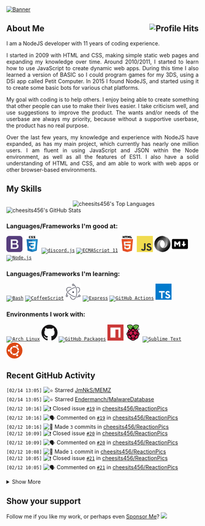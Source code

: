 [![Banner][banner-img]][banner-link]

<h2>About Me <img align="right" alt="Profile Hits" src="https://komarev.com/ghpvc/?username=cheesits456&style=flat-square"></h2>

<p align="justify">I am a NodeJS developer with 11 years of coding experience.</p>

<p align="justify">I started in 2009 with HTML and CSS, making simple static web pages and expanding my knowledge over time. Around 2010/2011, I started to learn how to use JavaScript to create dynamic web apps. During this time I also learned a version of BASIC so I could program games for my 3DS, using a DSi app called Petit Computer. In 2015 I found NodeJS, and started using it to create some basic bots for various chat platforms.</p>

<p align="justify">My goal with coding is to help others. I enjoy being able to create something that other people can use to make their lives easier. I take criticism well, and use suggestions to improve the product. The wants and/or needs of the userbase are always my priority, because without a supportive userbase, the product has no real purpose.</p>

<p align="justify">Over the last few years, my knowledge and experience with NodeJS have expanded, as has my main project, which currently has nearly one million users. I am fluent in using JavaScript and JSON within the Node environment, as well as all the features of ES11. I also have a solid understanding of HTML and CSS, and am able to work with web apps or other browser-based environments.</p>

## My Skills

<img src="https://cheesits456-readme-stats.vercel.app/api/top-langs?username=cheesits456&layout=compact&card_width=275" alt="cheesits456's Top Languages" align="right" width="330">

![cheesits456's GitHub Stats][github-stats-img]

### Languages/Frameworks I'm good at:

<code><a href="https://getbootstrap.com"><img alt="Bootstrap" title="Bootstrap" src="https://raw.githubusercontent.com/github/explore/80688e429a7d4ef2fca1e82350fe8e3517d3494d/topics/bootstrap/bootstrap.png" height="42"></a></code>
<code><a href="https://www.w3.org/Style/CSS/Overview.en.html"><img alt="CSS 3" title="CSS 3" src="https://raw.githubusercontent.com/github/explore/80688e429a7d4ef2fca1e82350fe8e3517d3494d/topics/css/css.png" height="42"></a></code>
<code><a href="https://discord.js.org"><img alt="discord.js" title="discord.js" src="https://avatars0.githubusercontent.com/u/26492485" height="42"></a></code>
<code><a href="https://en.wikipedia.org/wiki/ECMAScript"><img alt="ECMAScript 11" title="ECMAScript 11" src="https://github.com/cheesits456/cheesits456/raw/master/icons/ecmascript.png" height="42"></a></code>
<code><a href="https://en.wikipedia.org/wiki/HTML"><img alt="HTML 5" title="HTML 5" src="https://raw.githubusercontent.com/github/explore/80688e429a7d4ef2fca1e82350fe8e3517d3494d/topics/html/html.png" height="42"></a></code>
<code><a href="https://developer.mozilla.org/en-US/docs/Web/JavaScript"><img alt="JavaScript" title="JavaScript" src="https://raw.githubusercontent.com/github/explore/80688e429a7d4ef2fca1e82350fe8e3517d3494d/topics/javascript/javascript.png" height="42"></a></code>
<code><a href="http://www.json.org"><img alt="JSON" title="JSON" src="https://raw.githubusercontent.com/github/explore/80688e429a7d4ef2fca1e82350fe8e3517d3494d/topics/json/json.png" height="42"></a></code>
<code><a href="https://daringfireball.net/projects/markdown"><img alt="Markdown" title="Markdown" src="https://raw.githubusercontent.com/github/explore/80688e429a7d4ef2fca1e82350fe8e3517d3494d/topics/markdown/markdown.png" height="42"></a></code>
<code><a href="https://nodejs.org/en/"><img alt="Node.js" title="Node.js" src="https://github.com/cheesits456/cheesits456/raw/master/icons/node.png" height="42"></a></code>

### Languages/Frameworks I'm learning:

<code><a href="https://www.gnu.org/software/bash"><img alt="Bash" title="Bash" src="https://github.com/cheesits456/cheesits456/raw/master/icons/bash.png" height="42"></a></code>
<code><a href="http://coffeescript.org/"><img alt="CoffeeScript" title="CoffeeScript" src="https://github.com/cheesits456/cheesits456/raw/master/icons/coffeescript.png" height="42"></a></code>
<code><a href="https://www.electronjs.org/"><img alt="Electron" title="Electron" src="https://raw.githubusercontent.com/github/explore/80688e429a7d4ef2fca1e82350fe8e3517d3494d/topics/electron/electron.png" height="42"></a></code>
<code><a href="https://expressjs.com"><img alt="Express" title="Express" src="https://github.com/cheesits456/cheesits456/raw/master/icons/express.png" height="42"></a></code>
<code><a href="https://github.com/features/actions"><img alt="GitHub Actions" title="GitHub Actions" src="https://avatars0.githubusercontent.com/u/44036562" height="42"></a></code>
<code><a href="https://www.typescriptlang.org"><img alt="TypeScript" title="TypeScript" src="https://raw.githubusercontent.com/github/explore/80688e429a7d4ef2fca1e82350fe8e3517d3494d/topics/typescript/typescript.png" height="42"></a></code>

### Environments I work with:

<code><a href="https://www.archlinux.org/"><img alt="Arch Linux" title="Arch Linux" src="https://github.com/cheesits456/cheesits456/raw/master/icons/arch.png" height="42"></a></code>
<code><a href="https://github.com/"><img alt="GitHub" title="GitHub" src="https://raw.githubusercontent.com/github/explore/78df643247d429f6cc873026c0622819ad797942/topics/github/github.png" height="42"></a></code>
<code><a href="https://github.com/features/packages"><img alt="GitHub Packages" title="GitHub Packages" src="https://github.com/cheesits456/cheesits456/raw/master/icons/packages.png" height="42"></a></code>
<code><a href="https://www.npmjs.com"><img alt="NPM" title="NPM" src="https://raw.githubusercontent.com/github/explore/80688e429a7d4ef2fca1e82350fe8e3517d3494d/topics/npm/npm.png" height="42"></a></code>
<code><a href="https://www.raspberrypi.org"><img alt="Raspberry Pi" title="Raspberry Pi" src="https://raw.githubusercontent.com/github/explore/80688e429a7d4ef2fca1e82350fe8e3517d3494d/topics/raspberry-pi/raspberry-pi.png" height="42"></a></code>
<code><a href="https://www.sublimetext.com/"><img alt="Sublime Text" title="Sublime Text" src="https://avatars1.githubusercontent.com/u/684879?s=200&v=4" height="42"></a></code>
<code><a href="https://ubuntu.com/"><img alt="Ubuntu" title="Ubuntu" src="https://raw.githubusercontent.com/github/explore/80688e429a7d4ef2fca1e82350fe8e3517d3494d/topics/ubuntu/ubuntu.png" height="42"></a></code>

## Recent GitHub Activity

<!--START_SECTION:activity-->
`[02/14 13:05]` <img alt="⭐" src="https://github.com/cheesits456/github-activity-readme/raw/master/icons/star.png" align="top" height="18"> Starred [JmNkS/MEMZ](https://github.com/JmNkS/MEMZ)  
`[02/14 13:05]` <img alt="⭐" src="https://github.com/cheesits456/github-activity-readme/raw/master/icons/star.png" align="top" height="18"> Starred [Endermanch/MalwareDatabase](https://github.com/Endermanch/MalwareDatabase)  
`[02/12 10:16]` <img alt="❗️" src="https://github.com/cheesits456/github-activity-readme/raw/master/icons/issue.png" align="top" height="18"> Closed issue [`#19`](https://github.com//cheesits456/ReactionPics/issues/19 'add a "thank" image') in [cheesits456/ReactionPics](https://github.com/cheesits456/ReactionPics)  
`[02/12 10:16]` <img alt="🗣" src="https://github.com/cheesits456/github-activity-readme/raw/master/icons/comment.png" align="top" height="18"> Commented on [`#19`](https://github.com//cheesits456/ReactionPics/issues/19 'add a "thank" image') in [cheesits456/ReactionPics](https://github.com/cheesits456/ReactionPics)  
`[02/12 10:16]` <img alt="📝" src="https://github.com/cheesits456/github-activity-readme/raw/master/icons/commit.png" align="top" height="18"> Made `3` commits in [cheesits456/ReactionPics](https://github.com/cheesits456/ReactionPics)  
`[02/12 10:09]` <img alt="❗️" src="https://github.com/cheesits456/github-activity-readme/raw/master/icons/issue.png" align="top" height="18"> Closed issue [`#20`](https://github.com//cheesits456/ReactionPics/issues/20 'add "shh" image') in [cheesits456/ReactionPics](https://github.com/cheesits456/ReactionPics)  
`[02/12 10:09]` <img alt="🗣" src="https://github.com/cheesits456/github-activity-readme/raw/master/icons/comment.png" align="top" height="18"> Commented on [`#20`](https://github.com//cheesits456/ReactionPics/issues/20 'add "shh" image') in [cheesits456/ReactionPics](https://github.com/cheesits456/ReactionPics)  
`[02/12 10:08]` <img alt="📝" src="https://github.com/cheesits456/github-activity-readme/raw/master/icons/commit.png" align="top" height="18"> Made `1` commit in [cheesits456/ReactionPics](https://github.com/cheesits456/ReactionPics)  
`[02/12 10:05]` <img alt="❗️" src="https://github.com/cheesits456/github-activity-readme/raw/master/icons/issue.png" align="top" height="18"> Closed issue [`#21`](https://github.com//cheesits456/ReactionPics/issues/21 'Add "woah" image') in [cheesits456/ReactionPics](https://github.com/cheesits456/ReactionPics)  
`[02/12 10:05]` <img alt="🗣" src="https://github.com/cheesits456/github-activity-readme/raw/master/icons/comment.png" align="top" height="18"> Commented on [`#21`](https://github.com//cheesits456/ReactionPics/issues/21 'Add "woah" image') in [cheesits456/ReactionPics](https://github.com/cheesits456/ReactionPics)  

<details><summary>Show More</summary>

`[02/12 10:02]` <img alt="📝" src="https://github.com/cheesits456/github-activity-readme/raw/master/icons/commit.png" align="top" height="18"> Made `3` commits in [cheesits456/ReactionPics](https://github.com/cheesits456/ReactionPics)  
`[02/12 09:41]` <img alt="❗️" src="https://github.com/cheesits456/github-activity-readme/raw/master/icons/issue.png" align="top" height="18"> Opened issue [`#21`](https://github.com//cheesits456/ReactionPics/issues/21 'Add "woah" image') in [cheesits456/ReactionPics](https://github.com/cheesits456/ReactionPics)  
`[02/12 08:28]` <img alt="📝" src="https://github.com/cheesits456/github-activity-readme/raw/master/icons/commit.png" align="top" height="18"> Made `2` commits in [HaileyBot/captcha-generator](https://github.com/HaileyBot/captcha-generator)  
`[02/12 08:28]` <img alt="🎉" src="https://github.com/cheesits456/github-activity-readme/raw/master/icons/merge.png" align="top" height="18"> Merged PR [`#15`](https://github.com//HaileyBot/captcha-generator/pull/15 'Bump mocha from 8.2.1 to 8.3.0') in [HaileyBot/captcha-generator](https://github.com/HaileyBot/captcha-generator)  
`[02/12 08:07]` <img alt="📝" src="https://github.com/cheesits456/github-activity-readme/raw/master/icons/commit.png" align="top" height="18"> Made `2` commits in [HaileyBot/captcha-generator](https://github.com/HaileyBot/captcha-generator)  
`[02/12 08:07]` <img alt="🎉" src="https://github.com/cheesits456/github-activity-readme/raw/master/icons/merge.png" align="top" height="18"> Merged PR [`#14`](https://github.com//HaileyBot/captcha-generator/pull/14 'Bump @types/node from 14.14.25 to 14.14.26') in [HaileyBot/captcha-generator](https://github.com/HaileyBot/captcha-generator)  
`[02/11 08:45]` <img alt="📝" src="https://github.com/cheesits456/github-activity-readme/raw/master/icons/commit.png" align="top" height="18"> Made `2` commits in [HaileyBot/captcha-generator](https://github.com/HaileyBot/captcha-generator)  
`[02/11 08:45]` <img alt="🎉" src="https://github.com/cheesits456/github-activity-readme/raw/master/icons/merge.png" align="top" height="18"> Merged PR [`#13`](https://github.com//HaileyBot/captcha-generator/pull/13 'Bump typescript from 4.1.4 to 4.1.5') in [HaileyBot/captcha-generator](https://github.com/HaileyBot/captcha-generator)  
`[02/10 19:33]` <img alt="📝" src="https://github.com/cheesits456/github-activity-readme/raw/master/icons/commit.png" align="top" height="18"> Made `2` commits in [HaileyBot/captcha-generator](https://github.com/HaileyBot/captcha-generator)  
`[02/10 19:33]` <img alt="🎉" src="https://github.com/cheesits456/github-activity-readme/raw/master/icons/merge.png" align="top" height="18"> Merged PR [`#12`](https://github.com//HaileyBot/captcha-generator/pull/12 'Bump typescript from 4.1.3 to 4.1.4') in [HaileyBot/captcha-generator](https://github.com/HaileyBot/captcha-generator)  
`[02/06 03:00]` <img alt="📝" src="https://github.com/cheesits456/github-activity-readme/raw/master/icons/commit.png" align="top" height="18"> Made `2` commits in [HaileyBot/captcha-generator](https://github.com/HaileyBot/captcha-generator)  
`[02/06 03:00]` <img alt="🎉" src="https://github.com/cheesits456/github-activity-readme/raw/master/icons/merge.png" align="top" height="18"> Merged PR [`#11`](https://github.com//HaileyBot/captcha-generator/pull/11 'Bump @types/node from 14.14.24 to 14.14.25') in [HaileyBot/captcha-generator](https://github.com/HaileyBot/captcha-generator)  
`[02/04 09:38]` <img alt="📝" src="https://github.com/cheesits456/github-activity-readme/raw/master/icons/commit.png" align="top" height="18"> Made `2` commits in [HaileyBot/captcha-generator](https://github.com/HaileyBot/captcha-generator)  
`[02/04 09:38]` <img alt="🎉" src="https://github.com/cheesits456/github-activity-readme/raw/master/icons/merge.png" align="top" height="18"> Merged PR [`#10`](https://github.com//HaileyBot/captcha-generator/pull/10 'Bump @types/node from 14.14.22 to 14.14.24') in [HaileyBot/captcha-generator](https://github.com/HaileyBot/captcha-generator)  
`[01/28 15:11]` <img alt="⭐" src="https://github.com/cheesits456/github-activity-readme/raw/master/icons/star.png" align="top" height="18"> Starred [lsdtolerancecalculator/lsdtolerancecalculator.github.io](https://github.com/lsdtolerancecalculator/lsdtolerancecalculator.github.io)  
`[01/28 12:39]` <img alt="📝" src="https://github.com/cheesits456/github-activity-readme/raw/master/icons/commit.png" align="top" height="18"> Made `2` commits in [cheesits456/cheesits456.github.io](https://github.com/cheesits456/cheesits456.github.io)  
`[01/28 02:10]` <img alt="📝" src="https://github.com/cheesits456/github-activity-readme/raw/master/icons/commit.png" align="top" height="18"> Made `1` commit in [cheesits456/ReactionPics](https://github.com/cheesits456/ReactionPics)  
`[01/27 01:04]` <img alt="❗️" src="https://github.com/cheesits456/github-activity-readme/raw/master/icons/issue.png" align="top" height="18"> Opened issue [`#20`](https://github.com//cheesits456/ReactionPics/issues/20 'add "shh" image') in [cheesits456/ReactionPics](https://github.com/cheesits456/ReactionPics)  
`[01/24 02:57]` <img alt="📝" src="https://github.com/cheesits456/github-activity-readme/raw/master/icons/commit.png" align="top" height="18"> Made `1` commit in [cheesits456/dot-files](https://github.com/cheesits456/dot-files)  
`[01/21 15:28]` <img alt="⭐" src="https://github.com/cheesits456/github-activity-readme/raw/master/icons/star.png" align="top" height="18"> Starred [SpheeresX/battery-health](https://github.com/SpheeresX/battery-health)  
`[01/20 08:20]` <img alt="❗️" src="https://github.com/cheesits456/github-activity-readme/raw/master/icons/issue.png" align="top" height="18"> Opened issue [`#19`](https://github.com//cheesits456/ReactionPics/issues/19 'add a "thank" image') in [cheesits456/ReactionPics](https://github.com/cheesits456/ReactionPics)  
`[01/20 06:50]` <img alt="📝" src="https://github.com/cheesits456/github-activity-readme/raw/master/icons/commit.png" align="top" height="18"> Made `2` commits in [HaileyBot/captcha-generator](https://github.com/HaileyBot/captcha-generator)  
`[01/20 06:50]` <img alt="🎉" src="https://github.com/cheesits456/github-activity-readme/raw/master/icons/merge.png" align="top" height="18"> Merged PR [`#9`](https://github.com//HaileyBot/captcha-generator/pull/9 'Bump @types/node from 14.14.21 to 14.14.22') in [HaileyBot/captcha-generator](https://github.com/HaileyBot/captcha-generator)  
`[01/17 17:59]` <img alt="📝" src="https://github.com/cheesits456/github-activity-readme/raw/master/icons/commit.png" align="top" height="18"> Made `3` commits in [Fat-Yeetus/PotatoStocks](https://github.com/Fat-Yeetus/PotatoStocks)  
`[01/16 02:07]` <img alt="🗣" src="https://github.com/cheesits456/github-activity-readme/raw/master/icons/comment.png" align="top" height="18"> Commented on [`0ddf931`](https://github.com/Fat-Yeetus/PotatoStocks/commit/0ddf931e8ae75f932b362f62c6d45b70ebfb4f30#commitcomment-46013035) in [Fat-Yeetus/PotatoStocks](https://github.com/Fat-Yeetus/PotatoStocks)  
`[01/16 02:06]` <img alt="🎉" src="https://github.com/cheesits456/github-activity-readme/raw/master/icons/merge.png" align="top" height="18"> Merged PR [`#1`](https://github.com//Fat-Yeetus/PotatoStocks/pull/1 'Create index.js') in [Fat-Yeetus/PotatoStocks](https://github.com/Fat-Yeetus/PotatoStocks)  
`[01/16 02:06]` <img alt="📝" src="https://github.com/cheesits456/github-activity-readme/raw/master/icons/commit.png" align="top" height="18"> Made `2` commits in [Fat-Yeetus/PotatoStocks](https://github.com/Fat-Yeetus/PotatoStocks)  
`[01/16 02:05]` <img alt="✅" src="https://github.com/cheesits456/github-activity-readme/raw/master/icons/pr-open.png" align="top" height="18"> Opened PR [`#1`](https://github.com//Fat-Yeetus/PotatoStocks/pull/1 'Create index.js') in [Fat-Yeetus/PotatoStocks](https://github.com/Fat-Yeetus/PotatoStocks)  
`[01/16 02:05]` <img alt="📝" src="https://github.com/cheesits456/github-activity-readme/raw/master/icons/commit.png" align="top" height="18"> Made `1` commit in [cheesits456/PotatoStocks](https://github.com/cheesits456/PotatoStocks)  
`[01/16 02:05]` <img alt="🍴" src="https://github.com/cheesits456/github-activity-readme/raw/master/icons/fork.png" align="top" height="18"> Forked [Fat-Yeetus/PotatoStocks](https://github.com/Fat-Yeetus/PotatoStocks) to [cheesits456/PotatoStocks](https://github.com/cheesits456/PotatoStocks)  
`[01/16 02:03]` <img alt="⭐" src="https://github.com/cheesits456/github-activity-readme/raw/master/icons/star.png" align="top" height="18"> Starred [Fat-Yeetus/PotatoStocks](https://github.com/Fat-Yeetus/PotatoStocks)  
`[01/15 07:57]` <img alt="📝" src="https://github.com/cheesits456/github-activity-readme/raw/master/icons/commit.png" align="top" height="18"> Made `2` commits in [HaileyBot/captcha-generator](https://github.com/HaileyBot/captcha-generator)  
`[01/15 07:57]` <img alt="🎉" src="https://github.com/cheesits456/github-activity-readme/raw/master/icons/merge.png" align="top" height="18"> Merged PR [`#8`](https://github.com//HaileyBot/captcha-generator/pull/8 'Bump @types/node from 14.14.20 to 14.14.21') in [HaileyBot/captcha-generator](https://github.com/HaileyBot/captcha-generator)  
`[01/06 11:38]` <img alt="🏷" src="https://github.com/cheesits456/github-activity-readme/raw/master/icons/release.png" align="top" height="18"> Released [`v1.6.1`](https://github.com/HaileyBot/captcha-generator/releases/tag/v1.6.1) in [HaileyBot/captcha-generator](https://github.com/HaileyBot/captcha-generator)  
`[01/06 11:38]` <img alt="📝" src="https://github.com/cheesits456/github-activity-readme/raw/master/icons/commit.png" align="top" height="18"> Made `2` commits in [HaileyBot/captcha-generator](https://github.com/HaileyBot/captcha-generator)  
`[01/06 11:35]` <img alt="🏷" src="https://github.com/cheesits456/github-activity-readme/raw/master/icons/release.png" align="top" height="18"> Released [`v1.6.0`](https://github.com/HaileyBot/captcha-generator/releases/tag/v1.6.0) in [HaileyBot/captcha-generator](https://github.com/HaileyBot/captcha-generator)  
`[01/06 11:34]` <img alt="📝" src="https://github.com/cheesits456/github-activity-readme/raw/master/icons/commit.png" align="top" height="18"> Made `2` commits in [HaileyBot/captcha-generator](https://github.com/HaileyBot/captcha-generator)  
`[01/06 07:38]` <img alt="⭐" src="https://github.com/cheesits456/github-activity-readme/raw/master/icons/star.png" align="top" height="18"> Starred [lowlighter/lowlighter](https://github.com/lowlighter/lowlighter)  
`[01/05 08:17]` <img alt="❌" src="https://github.com/cheesits456/github-activity-readme/raw/master/icons/delete.png" align="top" height="18"> Deleted `dependabot/npm_and_yarn/types/node-14.14.20` from [HaileyBot/captcha-generator](https://github.com/HaileyBot/captcha-generator)  
`[01/05 08:17]` <img alt="📝" src="https://github.com/cheesits456/github-activity-readme/raw/master/icons/commit.png" align="top" height="18"> Made `2` commits in [HaileyBot/captcha-generator](https://github.com/HaileyBot/captcha-generator)  
`[01/05 08:17]` <img alt="🎉" src="https://github.com/cheesits456/github-activity-readme/raw/master/icons/merge.png" align="top" height="18"> Merged PR [`#7`](https://github.com//HaileyBot/captcha-generator/pull/7 'Bump @types/node from 14.14.19 to 14.14.20') in [HaileyBot/captcha-generator](https://github.com/HaileyBot/captcha-generator)  
`[01/04 15:13]` <img alt="🗣" src="https://github.com/cheesits456/github-activity-readme/raw/master/icons/comment.png" align="top" height="18"> Commented on [`#13`](https://github.com//cheesits456/discord-ssh-bot/issues/13 'CD with bot') in [cheesits456/discord-ssh-bot](https://github.com/cheesits456/discord-ssh-bot)  
`[01/04 09:36]` <img alt="❌" src="https://github.com/cheesits456/github-activity-readme/raw/master/icons/delete.png" align="top" height="18"> Deleted `dependabot/npm_and_yarn/types/node-14.14.19` from [HaileyBot/captcha-generator](https://github.com/HaileyBot/captcha-generator)  
`[01/04 09:36]` <img alt="📝" src="https://github.com/cheesits456/github-activity-readme/raw/master/icons/commit.png" align="top" height="18"> Made `2` commits in [HaileyBot/captcha-generator](https://github.com/HaileyBot/captcha-generator)  
`[01/04 09:36]` <img alt="🎉" src="https://github.com/cheesits456/github-activity-readme/raw/master/icons/merge.png" align="top" height="18"> Merged PR [`#6`](https://github.com//HaileyBot/captcha-generator/pull/6 'Bump @types/node from 14.14.17 to 14.14.19') in [HaileyBot/captcha-generator](https://github.com/HaileyBot/captcha-generator)  
`[01/01 03:49]` <img alt="📝" src="https://github.com/cheesits456/github-activity-readme/raw/master/icons/commit.png" align="top" height="18"> Made `1` commit in [cheesits456/ReactionPics](https://github.com/cheesits456/ReactionPics)  
`[01/01 02:09]` <img alt="📝" src="https://github.com/cheesits456/github-activity-readme/raw/master/icons/commit.png" align="top" height="18"> Made `4` commits in <span title="Private Repo">`🔒SpheeresX/homophobe-ban-hammer`</span>  
`[12/31 20:52]` <img alt="⭐" src="https://github.com/cheesits456/github-activity-readme/raw/master/icons/star.png" align="top" height="18"> Starred <span title="Private Repo">`🔒SpheeresX/homophobe-ban-hammer`</span>  
`[12/31 19:44]` <img alt="❌" src="https://github.com/cheesits456/github-activity-readme/raw/master/icons/delete.png" align="top" height="18"> Deleted `dependabot/npm_and_yarn/types/node-14.14.17` from [HaileyBot/captcha-generator](https://github.com/HaileyBot/captcha-generator)  
`[12/31 19:44]` <img alt="📝" src="https://github.com/cheesits456/github-activity-readme/raw/master/icons/commit.png" align="top" height="18"> Made `2` commits in [HaileyBot/captcha-generator](https://github.com/HaileyBot/captcha-generator)  
`[12/31 19:44]` <img alt="🎉" src="https://github.com/cheesits456/github-activity-readme/raw/master/icons/merge.png" align="top" height="18"> Merged PR [`#5`](https://github.com//HaileyBot/captcha-generator/pull/5 'Bump @types/node from 14.14.16 to 14.14.17') in [HaileyBot/captcha-generator](https://github.com/HaileyBot/captcha-generator)  
`[12/30 23:49]` <img alt="📝" src="https://github.com/cheesits456/github-activity-readme/raw/master/icons/commit.png" align="top" height="18"> Made `3` commits in [cheesits456/cheesits456](https://github.com/cheesits456/cheesits456)  
`[12/30 23:32]` <img alt="⭐" src="https://github.com/cheesits456/github-activity-readme/raw/master/icons/star.png" align="top" height="18"> Starred [antonkomarev/github-profile-views-counter](https://github.com/antonkomarev/github-profile-views-counter)  
`[12/30 23:25]` <img alt="⭐" src="https://github.com/cheesits456/github-activity-readme/raw/master/icons/star.png" align="top" height="18"> Starred [Dinnerbone/scrapbucket](https://github.com/Dinnerbone/scrapbucket)  
`[12/30 13:39]` <img alt="⭐" src="https://github.com/cheesits456/github-activity-readme/raw/master/icons/star.png" align="top" height="18"> Starred [discord/focus-rings](https://github.com/discord/focus-rings)  
`[12/30 11:31]` <img alt="⭐" src="https://github.com/cheesits456/github-activity-readme/raw/master/icons/star.png" align="top" height="18"> Starred [starship/starship](https://github.com/starship/starship)  
`[12/30 05:13]` <img alt="📝" src="https://github.com/cheesits456/github-activity-readme/raw/master/icons/commit.png" align="top" height="18"> Made `1` commit in [HaileyBot/captcha-generator](https://github.com/HaileyBot/captcha-generator)  
`[12/30 05:12]` <img alt="📝" src="https://github.com/cheesits456/github-activity-readme/raw/master/icons/commit.png" align="top" height="18"> Made `1` commit in [HaileyBot/.github](https://github.com/HaileyBot/.github)  
`[12/30 03:13]` <img alt="🏷" src="https://github.com/cheesits456/github-activity-readme/raw/master/icons/release.png" align="top" height="18"> Released [`v1.5.1`](https://github.com/HaileyBot/captcha-generator/releases/tag/v1.5.1) in [HaileyBot/captcha-generator](https://github.com/HaileyBot/captcha-generator)  
`[12/30 03:13]` <img alt="📝" src="https://github.com/cheesits456/github-activity-readme/raw/master/icons/commit.png" align="top" height="18"> Made `1` commit in [HaileyBot/captcha-generator](https://github.com/HaileyBot/captcha-generator)  
`[12/30 02:44]` <img alt="📝" src="https://github.com/cheesits456/github-activity-readme/raw/master/icons/commit.png" align="top" height="18"> Made `3` commits in [cheesits456/archive.cheesits456.dev](https://github.com/cheesits456/archive.cheesits456.dev)  
`[12/29 13:21]` <img alt="📝" src="https://github.com/cheesits456/github-activity-readme/raw/master/icons/commit.png" align="top" height="18"> Made `23` commits in [HaileyBot/captcha-generator](https://github.com/HaileyBot/captcha-generator)  
`[12/29 10:13]` <img alt="🏷" src="https://github.com/cheesits456/github-activity-readme/raw/master/icons/release.png" align="top" height="18"> Released [`v1.5.0`](https://github.com/HaileyBot/captcha-generator/releases/tag/v1.5.0) in [HaileyBot/captcha-generator](https://github.com/HaileyBot/captcha-generator)  
`[12/29 10:11]` <img alt="📝" src="https://github.com/cheesits456/github-activity-readme/raw/master/icons/commit.png" align="top" height="18"> Made `4` commits in [HaileyBot/captcha-generator](https://github.com/HaileyBot/captcha-generator)  
`[12/29 09:38]` <img alt="📝" src="https://github.com/cheesits456/github-activity-readme/raw/master/icons/commit.png" align="top" height="18"> Made `1` commit in [cheesits456/ReactionPics](https://github.com/cheesits456/ReactionPics)  
`[12/29 05:45]` <img alt="🏷" src="https://github.com/cheesits456/github-activity-readme/raw/master/icons/release.png" align="top" height="18"> Released [`v1.4.3`](https://github.com/HaileyBot/captcha-generator/releases/tag/v1.4.3) in [HaileyBot/captcha-generator](https://github.com/HaileyBot/captcha-generator)  
`[12/29 05:44]` <img alt="📝" src="https://github.com/cheesits456/github-activity-readme/raw/master/icons/commit.png" align="top" height="18"> Made `7` commits in [HaileyBot/captcha-generator](https://github.com/HaileyBot/captcha-generator)  
`[12/28 22:18]` <img alt="⭐" src="https://github.com/cheesits456/github-activity-readme/raw/master/icons/star.png" align="top" height="18"> Starred [badges/shields](https://github.com/badges/shields)  
`[12/28 21:35]` <img alt="📝" src="https://github.com/cheesits456/github-activity-readme/raw/master/icons/commit.png" align="top" height="18"> Made `6` commits in [HaileyBot/captcha-generator](https://github.com/HaileyBot/captcha-generator)  
`[12/28 19:43]` <img alt="📝" src="https://github.com/cheesits456/github-activity-readme/raw/master/icons/commit.png" align="top" height="18"> Made `3` commits in [cheesits456/discord-ssh-bot](https://github.com/cheesits456/discord-ssh-bot)  
`[12/28 19:37]` <img alt="❌" src="https://github.com/cheesits456/github-activity-readme/raw/master/icons/delete.png" align="top" height="18"> Deleted `dependabot/npm_and_yarn/discord.js-12.5.1` from [cheesits456/discord-ssh-bot](https://github.com/cheesits456/discord-ssh-bot)  
`[12/28 19:37]` <img alt="📝" src="https://github.com/cheesits456/github-activity-readme/raw/master/icons/commit.png" align="top" height="18"> Made `2` commits in [cheesits456/discord-ssh-bot](https://github.com/cheesits456/discord-ssh-bot)  
`[12/28 19:37]` <img alt="🎉" src="https://github.com/cheesits456/github-activity-readme/raw/master/icons/merge.png" align="top" height="18"> Merged PR [`#11`](https://github.com//cheesits456/discord-ssh-bot/pull/11 'Bump discord.js from 12.2.0 to 12.5.1') in [cheesits456/discord-ssh-bot](https://github.com/cheesits456/discord-ssh-bot)  
`[12/28 19:35]` <img alt="❌" src="https://github.com/cheesits456/github-activity-readme/raw/master/icons/delete.png" align="top" height="18"> Deleted `dependabot/npm_and_yarn/semver-7.3.4` from [cheesits456/discord-ssh-bot](https://github.com/cheesits456/discord-ssh-bot)  
`[12/28 19:35]` <img alt="📝" src="https://github.com/cheesits456/github-activity-readme/raw/master/icons/commit.png" align="top" height="18"> Made `2` commits in [cheesits456/discord-ssh-bot](https://github.com/cheesits456/discord-ssh-bot)  
`[12/28 19:35]` <img alt="🎉" src="https://github.com/cheesits456/github-activity-readme/raw/master/icons/merge.png" align="top" height="18"> Merged PR [`#12`](https://github.com//cheesits456/discord-ssh-bot/pull/12 'Bump semver from 7.3.2 to 7.3.4') in [cheesits456/discord-ssh-bot](https://github.com/cheesits456/discord-ssh-bot)  
`[12/28 19:34]` <img alt="📝" src="https://github.com/cheesits456/github-activity-readme/raw/master/icons/commit.png" align="top" height="18"> Made `2` commits in [cheesits456/discord-ssh-bot](https://github.com/cheesits456/discord-ssh-bot)  
`[12/28 19:34]` <img alt="🎉" src="https://github.com/cheesits456/github-activity-readme/raw/master/icons/merge.png" align="top" height="18"> Merged PR [`#10`](https://github.com//cheesits456/discord-ssh-bot/pull/10 'Add license scan report and status') in [cheesits456/discord-ssh-bot](https://github.com/cheesits456/discord-ssh-bot)  
`[12/28 19:31]` <img alt="📝" src="https://github.com/cheesits456/github-activity-readme/raw/master/icons/commit.png" align="top" height="18"> Made `3` commits in [cheesits456/discord-ssh-bot](https://github.com/cheesits456/discord-ssh-bot)  
`[12/28 18:54]` <img alt="📝" src="https://github.com/cheesits456/github-activity-readme/raw/master/icons/commit.png" align="top" height="18"> Made `1` commit in [HaileyBot/captcha-generator](https://github.com/HaileyBot/captcha-generator)  
`[12/28 18:13]` <img alt="⭐" src="https://github.com/cheesits456/github-activity-readme/raw/master/icons/star.png" align="top" height="18"> Starred [addyosmani/critical](https://github.com/addyosmani/critical)  
`[12/28 17:08]` <img alt="📝" src="https://github.com/cheesits456/github-activity-readme/raw/master/icons/commit.png" align="top" height="18"> Made `1` commit in [HaileyBot/captcha-generator](https://github.com/HaileyBot/captcha-generator)  
`[12/28 16:54]` <img alt="🏷" src="https://github.com/cheesits456/github-activity-readme/raw/master/icons/release.png" align="top" height="18"> Released [`v1.4.2`](https://github.com/HaileyBot/captcha-generator/releases/tag/v1.4.2) in [HaileyBot/captcha-generator](https://github.com/HaileyBot/captcha-generator)  
`[12/28 16:53]` <img alt="📝" src="https://github.com/cheesits456/github-activity-readme/raw/master/icons/commit.png" align="top" height="18"> Made `3` commits in [HaileyBot/captcha-generator](https://github.com/HaileyBot/captcha-generator)  
`[12/28 16:35]` <img alt="🏷" src="https://github.com/cheesits456/github-activity-readme/raw/master/icons/release.png" align="top" height="18"> Released [`v1.4.1`](https://github.com/HaileyBot/captcha-generator/releases/tag/v1.4.1) in [HaileyBot/captcha-generator](https://github.com/HaileyBot/captcha-generator)  
`[12/28 16:34]` <img alt="📝" src="https://github.com/cheesits456/github-activity-readme/raw/master/icons/commit.png" align="top" height="18"> Made `3` commits in [HaileyBot/captcha-generator](https://github.com/HaileyBot/captcha-generator)  
`[12/28 16:29]` <img alt="🏷" src="https://github.com/cheesits456/github-activity-readme/raw/master/icons/release.png" align="top" height="18"> Released [`v1.4.0`](https://github.com/HaileyBot/captcha-generator/releases/tag/v1.4.0) in [HaileyBot/captcha-generator](https://github.com/HaileyBot/captcha-generator)  
`[12/28 16:29]` <img alt="📝" src="https://github.com/cheesits456/github-activity-readme/raw/master/icons/commit.png" align="top" height="18"> Made `1` commit in [HaileyBot/captcha-generator](https://github.com/HaileyBot/captcha-generator)  
`[12/28 16:27]` <img alt="⭐" src="https://github.com/cheesits456/github-activity-readme/raw/master/icons/star.png" align="top" height="18"> Starred [anmol098/waka-readme-stats](https://github.com/anmol098/waka-readme-stats)  
`[12/28 16:26]` <img alt="📝" src="https://github.com/cheesits456/github-activity-readme/raw/master/icons/commit.png" align="top" height="18"> Made `1` commit in [HaileyBot/captcha-generator](https://github.com/HaileyBot/captcha-generator)  
`[12/27 09:06]` <img alt="⭐" src="https://github.com/cheesits456/github-activity-readme/raw/master/icons/star.png" align="top" height="18"> Starred [IvanMathy/Boop](https://github.com/IvanMathy/Boop)  
`[12/27 07:45]` <img alt="⭐" src="https://github.com/cheesits456/github-activity-readme/raw/master/icons/star.png" align="top" height="18"> Starred [kspearrin/ff-password-exporter](https://github.com/kspearrin/ff-password-exporter)  
`[12/27 04:35]` <img alt="⭐" src="https://github.com/cheesits456/github-activity-readme/raw/master/icons/star.png" align="top" height="18"> Starred [wKovacs64/hibp](https://github.com/wKovacs64/hibp)  
`[12/27 04:18]` <img alt="⭐" src="https://github.com/cheesits456/github-activity-readme/raw/master/icons/star.png" align="top" height="18"> Starred [Lissy93/personal-security-checklist](https://github.com/Lissy93/personal-security-checklist)  
`[12/27 03:19]` <img alt="🏷" src="https://github.com/cheesits456/github-activity-readme/raw/master/icons/release.png" align="top" height="18"> Released [`v1.3.2`](https://github.com/HaileyBot/captcha-generator/releases/tag/v1.3.2) in [HaileyBot/captcha-generator](https://github.com/HaileyBot/captcha-generator)  
`[12/27 03:19]` <img alt="📝" src="https://github.com/cheesits456/github-activity-readme/raw/master/icons/commit.png" align="top" height="18"> Made `2` commits in [HaileyBot/captcha-generator](https://github.com/HaileyBot/captcha-generator)  
`[12/27 03:11]` <img alt="🏷" src="https://github.com/cheesits456/github-activity-readme/raw/master/icons/release.png" align="top" height="18"> Released [`v1.3.1`](https://github.com/HaileyBot/captcha-generator/releases/tag/v1.3.1) in [HaileyBot/captcha-generator](https://github.com/HaileyBot/captcha-generator)  
`[12/27 03:11]` <img alt="📝" src="https://github.com/cheesits456/github-activity-readme/raw/master/icons/commit.png" align="top" height="18"> Made `4` commits in [HaileyBot/captcha-generator](https://github.com/HaileyBot/captcha-generator)  
`[12/27 02:54]` <img alt="❌" src="https://github.com/cheesits456/github-activity-readme/raw/master/icons/delete.png" align="top" height="18"> Deleted `dependabot/npm_and_yarn/actions/core-1.2.6` from [cheesits456/github-activity-readme](https://github.com/cheesits456/github-activity-readme)  
`[12/27 02:54]` <img alt="📝" src="https://github.com/cheesits456/github-activity-readme/raw/master/icons/commit.png" align="top" height="18"> Made `2` commits in [cheesits456/github-activity-readme](https://github.com/cheesits456/github-activity-readme)  
`[12/27 02:54]` <img alt="🎉" src="https://github.com/cheesits456/github-activity-readme/raw/master/icons/merge.png" align="top" height="18"> Merged PR [`#2`](https://github.com//cheesits456/github-activity-readme/pull/2 'Bump @actions/core from 1.2.4 to 1.2.6') in [cheesits456/github-activity-readme](https://github.com/cheesits456/github-activity-readme)  
`[12/27 02:53]` <img alt="❌" src="https://github.com/cheesits456/github-activity-readme/raw/master/icons/delete.png" align="top" height="18"> Deleted `dependabot/npm_and_yarn/node-fetch-2.6.1` from [cheesits456/github-activity-readme](https://github.com/cheesits456/github-activity-readme)  
`[12/27 02:53]` <img alt="📝" src="https://github.com/cheesits456/github-activity-readme/raw/master/icons/commit.png" align="top" height="18"> Made `2` commits in [cheesits456/github-activity-readme](https://github.com/cheesits456/github-activity-readme)  
`[12/27 02:53]` <img alt="🎉" src="https://github.com/cheesits456/github-activity-readme/raw/master/icons/merge.png" align="top" height="18"> Merged PR [`#1`](https://github.com//cheesits456/github-activity-readme/pull/1 'Bump node-fetch from 2.6.0 to 2.6.1') in [cheesits456/github-activity-readme](https://github.com/cheesits456/github-activity-readme)  
`[12/25 19:05]` <img alt="❌" src="https://github.com/cheesits456/github-activity-readme/raw/master/icons/delete.png" align="top" height="18"> Deleted `dependabot/npm_and_yarn/electron-8.5.2` from <span title="Private Repo">`🔒cheesits456/BitJanitor`</span>  
`[12/25 19:05]` <img alt="📝" src="https://github.com/cheesits456/github-activity-readme/raw/master/icons/commit.png" align="top" height="18"> Made `2` commits in <span title="Private Repo">`🔒cheesits456/BitJanitor`</span>  
`[12/25 19:05]` <img alt="🎉" src="https://github.com/cheesits456/github-activity-readme/raw/master/icons/merge.png" align="top" height="18"> Merged PR `#4` in <span title="Private Repo">`🔒cheesits456/BitJanitor`</span>  
`[12/25 19:05]` <img alt="❌" src="https://github.com/cheesits456/github-activity-readme/raw/master/icons/delete.png" align="top" height="18"> Deleted `dependabot/npm_and_yarn/ini-1.3.8` from <span title="Private Repo">`🔒cheesits456/BitJanitor`</span>  
`[12/25 19:05]` <img alt="📝" src="https://github.com/cheesits456/github-activity-readme/raw/master/icons/commit.png" align="top" height="18"> Made `2` commits in <span title="Private Repo">`🔒cheesits456/BitJanitor`</span>  
`[12/25 19:05]` <img alt="🎉" src="https://github.com/cheesits456/github-activity-readme/raw/master/icons/merge.png" align="top" height="18"> Merged PR `#3` in <span title="Private Repo">`🔒cheesits456/BitJanitor`</span>  
`[12/25 19:05]` <img alt="❌" src="https://github.com/cheesits456/github-activity-readme/raw/master/icons/delete.png" align="top" height="18"> Deleted `dependabot/npm_and_yarn/lodash-4.17.20` from <span title="Private Repo">`🔒cheesits456/BitJanitor`</span>  
`[12/25 19:05]` <img alt="📝" src="https://github.com/cheesits456/github-activity-readme/raw/master/icons/commit.png" align="top" height="18"> Made `2` commits in <span title="Private Repo">`🔒cheesits456/BitJanitor`</span>  
`[12/25 19:05]` <img alt="🎉" src="https://github.com/cheesits456/github-activity-readme/raw/master/icons/merge.png" align="top" height="18"> Merged PR `#2` in <span title="Private Repo">`🔒cheesits456/BitJanitor`</span>  
`[12/25 19:04]` <img alt="❌" src="https://github.com/cheesits456/github-activity-readme/raw/master/icons/delete.png" align="top" height="18"> Deleted `dependabot/npm_and_yarn/systeminformation-4.31.1` from <span title="Private Repo">`🔒cheesits456/BitJanitor`</span>  
`[12/25 19:04]` <img alt="📝" src="https://github.com/cheesits456/github-activity-readme/raw/master/icons/commit.png" align="top" height="18"> Made `2` commits in <span title="Private Repo">`🔒cheesits456/BitJanitor`</span>  
`[12/25 19:04]` <img alt="🎉" src="https://github.com/cheesits456/github-activity-readme/raw/master/icons/merge.png" align="top" height="18"> Merged PR `#1` in <span title="Private Repo">`🔒cheesits456/BitJanitor`</span>  
`[12/25 18:50]` <img alt="🏷" src="https://github.com/cheesits456/github-activity-readme/raw/master/icons/release.png" align="top" height="18"> Released [`v1.1.1`](https://github.com/HaileyBot/language-detector/releases/tag/v1.1.1) in [HaileyBot/language-detector](https://github.com/HaileyBot/language-detector)  
`[12/25 18:50]` <img alt="📝" src="https://github.com/cheesits456/github-activity-readme/raw/master/icons/commit.png" align="top" height="18"> Made `2` commits in [HaileyBot/language-detector](https://github.com/HaileyBot/language-detector)  
`[12/25 18:48]` <img alt="🗣" src="https://github.com/cheesits456/github-activity-readme/raw/master/icons/comment.png" align="top" height="18"> Commented on [`#4`](https://github.com//HaileyBot/captcha-generator/issues/4 'Resizing The Captcha\'s Image') in [HaileyBot/captcha-generator](https://github.com/HaileyBot/captcha-generator)  
`[12/25 04:38]` <img alt="📝" src="https://github.com/cheesits456/github-activity-readme/raw/master/icons/commit.png" align="top" height="18"> Made `1` commit in [HaileyBot/captcha-generator](https://github.com/HaileyBot/captcha-generator)  
`[12/24 20:13]` <img alt="🏷" src="https://github.com/cheesits456/github-activity-readme/raw/master/icons/release.png" align="top" height="18"> Released [`v1.3.0`](https://github.com/HaileyBot/captcha-generator/releases/tag/v1.3.0) in [HaileyBot/captcha-generator](https://github.com/HaileyBot/captcha-generator)  
`[12/24 20:10]` <img alt="📝" src="https://github.com/cheesits456/github-activity-readme/raw/master/icons/commit.png" align="top" height="18"> Made `5` commits in [HaileyBot/captcha-generator](https://github.com/HaileyBot/captcha-generator)  
`[12/24 06:15]` <img alt="📝" src="https://github.com/cheesits456/github-activity-readme/raw/master/icons/commit.png" align="top" height="18"> Made `6` commits in [cheesits456/ReactionPics](https://github.com/cheesits456/ReactionPics)  
`[12/23 13:10]` <img alt="📝" src="https://github.com/cheesits456/github-activity-readme/raw/master/icons/commit.png" align="top" height="18"> Made `1` commit in [cheesits456/cheesits456.github.io](https://github.com/cheesits456/cheesits456.github.io)  
`[12/23 08:42]` <img alt="⭐" src="https://github.com/cheesits456/github-activity-readme/raw/master/icons/star.png" align="top" height="18"> Starred [AnarchyLinux/installer](https://github.com/AnarchyLinux/installer)  
`[12/23 02:21]` <img alt="📝" src="https://github.com/cheesits456/github-activity-readme/raw/master/icons/commit.png" align="top" height="18"> Made `2` commits in [cheesits456/ReactionPics](https://github.com/cheesits456/ReactionPics)  
`[12/23 00:34]` <img alt="⭐" src="https://github.com/cheesits456/github-activity-readme/raw/master/icons/star.png" align="top" height="18"> Starred [Frogging-Family/nvidia-all](https://github.com/Frogging-Family/nvidia-all)  
`[12/23 00:23]` <img alt="⭐" src="https://github.com/cheesits456/github-activity-readme/raw/master/icons/star.png" align="top" height="18"> Starred [zen-kernel/zen-kernel](https://github.com/zen-kernel/zen-kernel)  
`[12/22 21:47]` <img alt="📝" src="https://github.com/cheesits456/github-activity-readme/raw/master/icons/commit.png" align="top" height="18"> Made `2` commits in [HaileyBot/language-detector](https://github.com/HaileyBot/language-detector)  
`[12/22 21:47]` <img alt="🎉" src="https://github.com/cheesits456/github-activity-readme/raw/master/icons/merge.png" align="top" height="18"> Merged PR [`#4`](https://github.com//HaileyBot/language-detector/pull/4 'hold up you hadnt add yes as english word?') in [HaileyBot/language-detector](https://github.com/HaileyBot/language-detector)  
`[12/22 21:47]` <img alt="🔍" src="https://github.com/cheesits456/github-activity-readme/raw/master/icons/review.png" align="top" height="18"> Reviewed [`#4`](https://github.com//HaileyBot/language-detector/pull/4 'hold up you hadnt add yes as english word?') in [HaileyBot/language-detector](https://github.com/HaileyBot/language-detector)  
`[12/21 17:59]` <img alt="📝" src="https://github.com/cheesits456/github-activity-readme/raw/master/icons/commit.png" align="top" height="18"> Made `1` commit in [cheesits456/ReactionPics](https://github.com/cheesits456/ReactionPics)  
`[12/21 15:12]` <img alt="⭐" src="https://github.com/cheesits456/github-activity-readme/raw/master/icons/star.png" align="top" height="18"> Starred [vinceliuice/Orchis-theme](https://github.com/vinceliuice/Orchis-theme)  
`[12/20 18:13]` <img alt="❗️" src="https://github.com/cheesits456/github-activity-readme/raw/master/icons/issue.png" align="top" height="18"> Closed issue [`#9`](https://github.com//cheesits456/discord-ssh-bot/issues/9 'Can´t read property') in [cheesits456/discord-ssh-bot](https://github.com/cheesits456/discord-ssh-bot)  
`[12/20 18:13]` <img alt="🗣" src="https://github.com/cheesits456/github-activity-readme/raw/master/icons/comment.png" align="top" height="18"> Commented on [`#9`](https://github.com//cheesits456/discord-ssh-bot/issues/9 'Can´t read property') in [cheesits456/discord-ssh-bot](https://github.com/cheesits456/discord-ssh-bot)  
`[12/20 18:12]` <img alt="❗️" src="https://github.com/cheesits456/github-activity-readme/raw/master/icons/issue.png" align="top" height="18"> Closed issue [`#8`](https://github.com//cheesits456/discord-ssh-bot/issues/8 'Error on running') in [cheesits456/discord-ssh-bot](https://github.com/cheesits456/discord-ssh-bot)  
`[12/20 18:12]` <img alt="🗣" src="https://github.com/cheesits456/github-activity-readme/raw/master/icons/comment.png" align="top" height="18"> Commented on [`#8`](https://github.com//cheesits456/discord-ssh-bot/issues/8 'Error on running') in [cheesits456/discord-ssh-bot](https://github.com/cheesits456/discord-ssh-bot)  
`[12/20 18:10]` <img alt="❗️" src="https://github.com/cheesits456/github-activity-readme/raw/master/icons/issue.png" align="top" height="18"> Closed issue [`#7`](https://github.com//cheesits456/discord-ssh-bot/issues/7 'Throws error on running ') in [cheesits456/discord-ssh-bot](https://github.com/cheesits456/discord-ssh-bot)  
`[12/20 18:10]` <img alt="🗣" src="https://github.com/cheesits456/github-activity-readme/raw/master/icons/comment.png" align="top" height="18"> Commented on [`#7`](https://github.com//cheesits456/discord-ssh-bot/issues/7 'Throws error on running ') in [cheesits456/discord-ssh-bot](https://github.com/cheesits456/discord-ssh-bot)  
`[12/20 18:09]` <img alt="🗣" src="https://github.com/cheesits456/github-activity-readme/raw/master/icons/comment.png" align="top" height="18"> Commented on [`#7`](https://github.com//cheesits456/discord-ssh-bot/issues/7 'Throws error on running ') in [cheesits456/discord-ssh-bot](https://github.com/cheesits456/discord-ssh-bot)  
`[12/20 16:59]` <img alt="📝" src="https://github.com/cheesits456/github-activity-readme/raw/master/icons/commit.png" align="top" height="18"> Made `2` commits in [cheesits456/discord-ssh-bot](https://github.com/cheesits456/discord-ssh-bot)  
`[12/20 12:49]` <img alt="⭐" src="https://github.com/cheesits456/github-activity-readme/raw/master/icons/star.png" align="top" height="18"> Starred [oguzhaninan/Stacer](https://github.com/oguzhaninan/Stacer)  
`[12/19 19:27]` <img alt="⭐" src="https://github.com/cheesits456/github-activity-readme/raw/master/icons/star.png" align="top" height="18"> Starred [p-e-w/argos](https://github.com/p-e-w/argos)  
`[12/19 18:48]` <img alt="🗣" src="https://github.com/cheesits456/github-activity-readme/raw/master/icons/comment.png" align="top" height="18"> Commented on [`#2`](https://github.com//jiqing112/Gnome-Global-AppMenu/issues/2 'Gnome 3') in [jiqing112/Gnome-Global-AppMenu](https://github.com/jiqing112/Gnome-Global-AppMenu)  
`[12/19 16:03]` <img alt="⭐" src="https://github.com/cheesits456/github-activity-readme/raw/master/icons/star.png" align="top" height="18"> Starred [rtlewis88/rtl88-Themes](https://github.com/rtlewis88/rtl88-Themes)  
`[12/19 15:37]` <img alt="⭐" src="https://github.com/cheesits456/github-activity-readme/raw/master/icons/star.png" align="top" height="18"> Starred [Macintosh98/Neon-Original-gtk](https://github.com/Macintosh98/Neon-Original-gtk)  
`[12/19 14:56]` <img alt="📝" src="https://github.com/cheesits456/github-activity-readme/raw/master/icons/commit.png" align="top" height="18"> Made `1` commit in [cheesits456/rgb-linux](https://github.com/cheesits456/rgb-linux)  
`[12/19 10:53]` <img alt="⭐" src="https://github.com/cheesits456/github-activity-readme/raw/master/icons/star.png" align="top" height="18"> Starred [trekhleb/javascript-algorithms](https://github.com/trekhleb/javascript-algorithms)  
`[12/19 10:20]` <img alt="⭐" src="https://github.com/cheesits456/github-activity-readme/raw/master/icons/star.png" align="top" height="18"> Starred [carbon-app/carbon](https://github.com/carbon-app/carbon)  
`[12/19 10:18]` <img alt="⭐" src="https://github.com/cheesits456/github-activity-readme/raw/master/icons/star.png" align="top" height="18"> Starred [Androz2091/discord-temp-channels](https://github.com/Androz2091/discord-temp-channels)  
`[12/19 10:13]` <img alt="⭐" src="https://github.com/cheesits456/github-activity-readme/raw/master/icons/star.png" align="top" height="18"> Starred [lorencerri/quick.db](https://github.com/lorencerri/quick.db)  
`[12/19 10:08]` <img alt="⭐" src="https://github.com/cheesits456/github-activity-readme/raw/master/icons/star.png" align="top" height="18"> Starred [npm/cli](https://github.com/npm/cli)  
`[12/19 03:42]` <img alt="⭐" src="https://github.com/cheesits456/github-activity-readme/raw/master/icons/star.png" align="top" height="18"> Starred [cheesits456/WebGL-Fluid-Simulation](https://github.com/cheesits456/WebGL-Fluid-Simulation)  
`[12/19 03:41]` <img alt="⭐" src="https://github.com/cheesits456/github-activity-readme/raw/master/icons/star.png" align="top" height="18"> Starred [cheesits456/rgb-linux](https://github.com/cheesits456/rgb-linux)  
`[12/19 03:31]` <img alt="📝" src="https://github.com/cheesits456/github-activity-readme/raw/master/icons/commit.png" align="top" height="18"> Made `2` commits in [HaileyBot/haileybot.github.io](https://github.com/HaileyBot/haileybot.github.io)  
`[12/19 03:28]` <img alt="📝" src="https://github.com/cheesits456/github-activity-readme/raw/master/icons/commit.png" align="top" height="18"> Made `3` commits in [cheesits456/rgb-linux](https://github.com/cheesits456/rgb-linux)  
`[12/19 03:16]` <img alt="📂" src="https://github.com/cheesits456/github-activity-readme/raw/master/icons/create-branch.png" align="top" height="18"> Created branch [`main`](https://github.com/cheesits456/rgb-linux/tree/main) in [cheesits456/rgb-linux](https://github.com/cheesits456/rgb-linux)  
`[12/19 03:15]` <img alt="➕" src="https://github.com/cheesits456/github-activity-readme/raw/master/icons/create-repo.png" align="top" height="18"> Created repository [cheesits456/rgb-linux](https://github.com/cheesits456/rgb-linux)  
`[12/14 04:58]` <img alt="🏷" src="https://github.com/cheesits456/github-activity-readme/raw/master/icons/release.png" align="top" height="18"> Released [`v1.1.0`](https://github.com/HaileyBot/language-detector/releases/tag/v1.1.0) in [HaileyBot/language-detector](https://github.com/HaileyBot/language-detector)  
`[12/14 04:57]` <img alt="📝" src="https://github.com/cheesits456/github-activity-readme/raw/master/icons/commit.png" align="top" height="18"> Made `2` commits in [HaileyBot/language-detector](https://github.com/HaileyBot/language-detector)  
`[12/13 11:09]` <img alt="🗣" src="https://github.com/cheesits456/github-activity-readme/raw/master/icons/comment.png" align="top" height="18"> Commented on [`#278`](https://github.com//abhisheknaiidu/awesome-github-profile-readme/issues/278 'Add "cheesits456" to profile list') in [abhisheknaiidu/awesome-github-profile-readme](https://github.com/abhisheknaiidu/awesome-github-profile-readme)  
`[12/13 11:09]` <img alt="✅" src="https://github.com/cheesits456/github-activity-readme/raw/master/icons/pr-open.png" align="top" height="18"> Opened PR [`#445`](https://github.com//abhisheknaiidu/awesome-github-profile-readme/pull/445 'Add cheesits456 to profile list') in [abhisheknaiidu/awesome-github-profile-readme](https://github.com/abhisheknaiidu/awesome-github-profile-readme)  
`[12/13 11:07]` <img alt="📝" src="https://github.com/cheesits456/github-activity-readme/raw/master/icons/commit.png" align="top" height="18"> Made `1` commit in [cheesits456/awesome-github-profile-readme](https://github.com/cheesits456/awesome-github-profile-readme)  
`[12/13 11:06]` <img alt="❌" src="https://github.com/cheesits456/github-activity-readme/raw/master/icons/pr-close.png" align="top" height="18"> Closed PR [`#278`](https://github.com//abhisheknaiidu/awesome-github-profile-readme/pull/278 'Add "cheesits456" to profile list') in [abhisheknaiidu/awesome-github-profile-readme](https://github.com/abhisheknaiidu/awesome-github-profile-readme)  
`[12/13 11:06]` <img alt="🗣" src="https://github.com/cheesits456/github-activity-readme/raw/master/icons/comment.png" align="top" height="18"> Commented on [`#278`](https://github.com//abhisheknaiidu/awesome-github-profile-readme/issues/278 'Add "cheesits456" to profile list') in [abhisheknaiidu/awesome-github-profile-readme](https://github.com/abhisheknaiidu/awesome-github-profile-readme)  
`[12/13 11:05]` <img alt="🍴" src="https://github.com/cheesits456/github-activity-readme/raw/master/icons/fork.png" align="top" height="18"> Forked [abhisheknaiidu/awesome-github-profile-readme](https://github.com/abhisheknaiidu/awesome-github-profile-readme) to [cheesits456/awesome-github-profile-readme](https://github.com/cheesits456/awesome-github-profile-readme)  
`[12/13 09:43]` <img alt="📝" src="https://github.com/cheesits456/github-activity-readme/raw/master/icons/commit.png" align="top" height="18"> Made `3` commits in [HaileyBot/language-detector](https://github.com/HaileyBot/language-detector)  
`[12/13 09:43]` <img alt="🎉" src="https://github.com/cheesits456/github-activity-readme/raw/master/icons/merge.png" align="top" height="18"> Merged PR [`#2`](https://github.com//HaileyBot/language-detector/pull/2 'alright i added turkish support for fun lol whatever') in [HaileyBot/language-detector](https://github.com/HaileyBot/language-detector)  
`[12/13 09:43]` <img alt="📝" src="https://github.com/cheesits456/github-activity-readme/raw/master/icons/commit.png" align="top" height="18"> Made `3` commits in [takipsizad/language-detector](https://github.com/takipsizad/language-detector)  
`[12/13 09:40]` <img alt="📝" src="https://github.com/cheesits456/github-activity-readme/raw/master/icons/commit.png" align="top" height="18"> Made `2` commits in [HaileyBot/language-detector](https://github.com/HaileyBot/language-detector)  
`[12/13 09:40]` <img alt="🎉" src="https://github.com/cheesits456/github-activity-readme/raw/master/icons/merge.png" align="top" height="18"> Merged PR [`#1`](https://github.com//HaileyBot/language-detector/pull/1 'Add polish') in [HaileyBot/language-detector](https://github.com/HaileyBot/language-detector)  
`[12/13 09:40]` <img alt="❌" src="https://github.com/cheesits456/github-activity-readme/raw/master/icons/pr-close.png" align="top" height="18"> Reopened PR [`#1`](https://github.com//HaileyBot/language-detector/pull/1 'Add polish') in [HaileyBot/language-detector](https://github.com/HaileyBot/language-detector)  
`[12/13 08:10]` <img alt="🗣" src="https://github.com/cheesits456/github-activity-readme/raw/master/icons/comment.png" align="top" height="18"> Commented on [`#7`](https://github.com//cheesits456/discord-ssh-bot/issues/7 'Throws error on running ') in [cheesits456/discord-ssh-bot](https://github.com/cheesits456/discord-ssh-bot)  
`[12/11 20:53]` <img alt="❌" src="https://github.com/cheesits456/github-activity-readme/raw/master/icons/pr-close.png" align="top" height="18"> Closed PR [`#1`](https://github.com//HaileyBot/language-detector/pull/1 'Add polish') in [HaileyBot/language-detector](https://github.com/HaileyBot/language-detector)  
`[12/11 16:50]` <img alt="⭐" src="https://github.com/cheesits456/github-activity-readme/raw/master/icons/star.png" align="top" height="18"> Starred [mrdoob/three.js](https://github.com/mrdoob/three.js)  
`[12/11 16:49]` <img alt="⭐" src="https://github.com/cheesits456/github-activity-readme/raw/master/icons/star.png" align="top" height="18"> Starred [freeCodeCamp/freeCodeCamp](https://github.com/freeCodeCamp/freeCodeCamp)  
`[12/11 16:49]` <img alt="⭐" src="https://github.com/cheesits456/github-activity-readme/raw/master/icons/star.png" align="top" height="18"> Starred [mattboldt/typed.js](https://github.com/mattboldt/typed.js)  
`[12/11 14:36]` <img alt="🏷" src="https://github.com/cheesits456/github-activity-readme/raw/master/icons/release.png" align="top" height="18"> Released [`v1.0.4`](https://github.com/HaileyBot/language-detector/releases/tag/v1.0.4) in [HaileyBot/language-detector](https://github.com/HaileyBot/language-detector)  
`[12/11 14:36]` <img alt="📝" src="https://github.com/cheesits456/github-activity-readme/raw/master/icons/commit.png" align="top" height="18"> Made `2` commits in [HaileyBot/language-detector](https://github.com/HaileyBot/language-detector)  
`[12/11 14:31]` <img alt="🏷" src="https://github.com/cheesits456/github-activity-readme/raw/master/icons/release.png" align="top" height="18"> Released [`v1.0.3`](https://github.com/HaileyBot/language-detector/releases/tag/v1.0.3) in [HaileyBot/language-detector](https://github.com/HaileyBot/language-detector)  
`[12/11 14:31]` <img alt="📝" src="https://github.com/cheesits456/github-activity-readme/raw/master/icons/commit.png" align="top" height="18"> Made `1` commit in [HaileyBot/language-detector](https://github.com/HaileyBot/language-detector)  
`[12/11 14:29]` <img alt="🏷" src="https://github.com/cheesits456/github-activity-readme/raw/master/icons/release.png" align="top" height="18"> Released [`v1.0.2`](https://github.com/HaileyBot/language-detector/releases/tag/v1.0.2) in [HaileyBot/language-detector](https://github.com/HaileyBot/language-detector)  
`[12/11 14:28]` <img alt="📝" src="https://github.com/cheesits456/github-activity-readme/raw/master/icons/commit.png" align="top" height="18"> Made `1` commit in [HaileyBot/language-detector](https://github.com/HaileyBot/language-detector)  
`[12/11 14:21]` <img alt="🏷" src="https://github.com/cheesits456/github-activity-readme/raw/master/icons/release.png" align="top" height="18"> Released [`v1.0.1`](https://github.com/HaileyBot/language-detector/releases/tag/v1.0.1) in [HaileyBot/language-detector](https://github.com/HaileyBot/language-detector)  
`[12/11 14:20]` <img alt="📝" src="https://github.com/cheesits456/github-activity-readme/raw/master/icons/commit.png" align="top" height="18"> Made `2` commits in [HaileyBot/language-detector](https://github.com/HaileyBot/language-detector)  
`[12/11 14:19]` <img alt="🏷" src="https://github.com/cheesits456/github-activity-readme/raw/master/icons/release.png" align="top" height="18"> Released [`v1.0.0`](https://github.com/HaileyBot/language-detector/releases/tag/v1.0.0) in [HaileyBot/language-detector](https://github.com/HaileyBot/language-detector)  
`[12/11 14:18]` <img alt="📝" src="https://github.com/cheesits456/github-activity-readme/raw/master/icons/commit.png" align="top" height="18"> Made `4` commits in [HaileyBot/language-detector](https://github.com/HaileyBot/language-detector)  
`[12/11 14:08]` <img alt="📂" src="https://github.com/cheesits456/github-activity-readme/raw/master/icons/create-branch.png" align="top" height="18"> Created branch [`main`](https://github.com/HaileyBot/language-detector/tree/main) in [HaileyBot/language-detector](https://github.com/HaileyBot/language-detector)  
`[12/11 14:08]` <img alt="➕" src="https://github.com/cheesits456/github-activity-readme/raw/master/icons/create-repo.png" align="top" height="18"> Created repository [HaileyBot/language-detector](https://github.com/HaileyBot/language-detector)  
`[12/11 08:52]` <img alt="⭐" src="https://github.com/cheesits456/github-activity-readme/raw/master/icons/star.png" align="top" height="18"> Starred [vercel/pkg](https://github.com/vercel/pkg)  
`[12/09 13:07]` <img alt="❌" src="https://github.com/cheesits456/github-activity-readme/raw/master/icons/pr-close.png" align="top" height="18"> Closed PR [`#1`](https://github.com//cheesits456/boredom/pull/1 'Update README.md') in [cheesits456/boredom](https://github.com/cheesits456/boredom)  
`[12/09 13:07]` <img alt="🗣" src="https://github.com/cheesits456/github-activity-readme/raw/master/icons/comment.png" align="top" height="18"> Commented on [`#1`](https://github.com//cheesits456/boredom/issues/1 'Update README.md') in [cheesits456/boredom](https://github.com/cheesits456/boredom)  
`[12/08 14:29]` <img alt="📝" src="https://github.com/cheesits456/github-activity-readme/raw/master/icons/commit.png" align="top" height="18"> Made `2` commits in [cheesits456/boredom](https://github.com/cheesits456/boredom)  
`[12/02 23:55]` <img alt="🗣" src="https://github.com/cheesits456/github-activity-readme/raw/master/icons/comment.png" align="top" height="18"> Commented on [`#9`](https://github.com//cheesits456/discord-ssh-bot/issues/9 'Can´t read property') in [cheesits456/discord-ssh-bot](https://github.com/cheesits456/discord-ssh-bot)  
`[12/02 23:55]` <img alt="🗣" src="https://github.com/cheesits456/github-activity-readme/raw/master/icons/comment.png" align="top" height="18"> Commented on [`#9`](https://github.com//cheesits456/discord-ssh-bot/issues/9 'Can´t read property') in [cheesits456/discord-ssh-bot](https://github.com/cheesits456/discord-ssh-bot)  
`[12/02 17:40]` <img alt="⭐" src="https://github.com/cheesits456/github-activity-readme/raw/master/icons/star.png" align="top" height="18"> Starred [Shpota/github-activity-generator](https://github.com/Shpota/github-activity-generator)  
`[12/02 17:39]` <img alt="⭐" src="https://github.com/cheesits456/github-activity-readme/raw/master/icons/star.png" align="top" height="18"> Starred [constcharptr/lyrebird](https://github.com/constcharptr/lyrebird)  
`[12/01 21:05]` <img alt="⭐" src="https://github.com/cheesits456/github-activity-readme/raw/master/icons/star.png" align="top" height="18"> Starred [cheesits456/boredom](https://github.com/cheesits456/boredom)  
`[12/01 13:58]` <img alt="📝" src="https://github.com/cheesits456/github-activity-readme/raw/master/icons/commit.png" align="top" height="18"> Made `6` commits in [cheesits456/boredom](https://github.com/cheesits456/boredom)  
`[12/01 13:37]` <img alt="📂" src="https://github.com/cheesits456/github-activity-readme/raw/master/icons/create-branch.png" align="top" height="18"> Created branch [`main`](https://github.com/cheesits456/boredom/tree/main) in [cheesits456/boredom](https://github.com/cheesits456/boredom)  
`[12/01 13:37]` <img alt="➕" src="https://github.com/cheesits456/github-activity-readme/raw/master/icons/create-repo.png" align="top" height="18"> Created repository [cheesits456/boredom](https://github.com/cheesits456/boredom)  
`[11/29 22:40]` <img alt="📝" src="https://github.com/cheesits456/github-activity-readme/raw/master/icons/commit.png" align="top" height="18"> Made `1` commit in [cheesits456/WebGL-Fluid-Simulation](https://github.com/cheesits456/WebGL-Fluid-Simulation)  

</details>
<!--END_SECTION:activity-->

## Show your support

Follow me if you like my work, or perhaps even [Sponsor Me][sponsor]? ![](https://hit.yhype.me/github/profile?user_id=35486894)

<!--

## Pinned

[![cheesits456.github.io][pin1-img]][pin1-link]
[![HaileyBot/haileybot.github.io][pin2-img]][pin2-link]
[![NewDiscordBridge][pin3-img]][pin3-link]
[![HaileyBot/captcha-generator][pin4-img]][pin4-link]
[![discord-ssh-bot][pin5-img]][pin5-link]
[![HaileyBot/sanitize-role-mentions][pin6-img]][pin6-link]

-->

<!-- Link anchors -->
[banner-img]: https://raw.githubusercontent.com/cheesits456/cheesits456/master/personal-banner.gif
[banner-link]: https://social.cheesits456.dev

[sponsor]: https://github.com/sponsors/cheesits456

[website-img]: https://img.shields.io/badge/-Website-e722e7?style=for-the-badge
[website-link]: https://cheesits456.dev
[discord-img]: https://img.shields.io/badge/-Discord-e722e7?style=for-the-badge
[discord-link]: https://discord.gg/7QH4YeD
[email-img]: https://img.shields.io/badge/-E--Mail-e722e7?style=for-the-badge
[email-link]: mailto:quin@cheesits456.dev

[github-stats-img]: https://cheesits456-readme-stats.vercel.app/api?username=cheesits456&count_private=true&show_icons=true&include_all_commits=true
[github-langs-img]: https://cheesits456-readme-stats.vercel.app/api/top-langs?username=cheesits456&layout=compact&hide=smarty

[pin1-img]: https://cheesits456-readme-stats.vercel.app/api/pin/?username=cheesits456&repo=cheesits456.github.io
[pin1-link]: https://github.com/cheesits456/cheesits456.github.io
[pin2-img]: https://cheesits456-readme-stats.vercel.app/api/pin/?username=HaileyBot&repo=haileybot.github.io&show_owner=true
[pin2-link]: https://github.com/HaileyBot/haileybot.github.io
[pin3-img]: https://cheesits456-readme-stats.vercel.app/api/pin/?username=cheesits456&repo=NewDiscordBridge
[pin3-link]: https://github.com/cheesits456/NewDiscordBridge
[pin4-img]: https://cheesits456-readme-stats.vercel.app/api/pin/?username=HaileyBot&repo=captcha-generator&show_owner=true
[pin4-link]: https://github.com/HaileyBot/captcha-generator
[pin5-img]: https://cheesits456-readme-stats.vercel.app/api/pin/?username=cheesits456&repo=discord-ssh-bot
[pin5-link]: https://github.com/cheesits456/discord-ssh-bot
[pin6-img]: https://cheesits456-readme-stats.vercel.app/api/pin/?username=HaileyBot&repo=sanitize-role-mentions&show_owner=true
[pin6-link]: https://github.com/HaileyBot/sanitize-role-mentions
